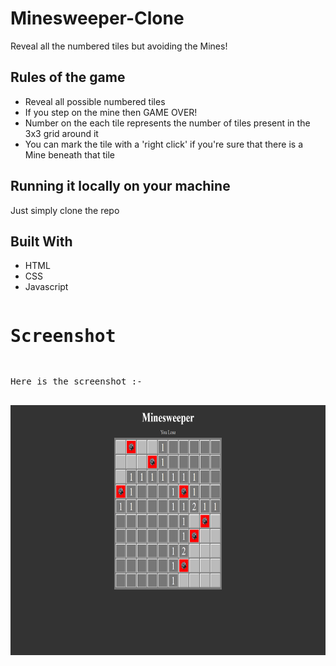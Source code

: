 # Minesweeper-Clone
Reveal all the numbered tiles but avoiding the Mines!

<h2>Rules of the game</h2>
<ul>
  <li>Reveal all possible numbered tiles</li>
  <li>If you step on the mine then GAME OVER!</li>
  <li>Number on the each tile represents the number of tiles present in the 3x3 grid around it</li>
  <li>You can mark the tile with a 'right click' if you're sure that there is a Mine beneath that tile</li>
</ul>

<h2>Running it locally on your machine</h2>
Just simply clone the repo

<h2>Built With</h2>
<ul>
  <li>HTML</li>
  <li>CSS</li>
  <li>Javascript</li>
</ul>
<pre>
<h1>Screenshot</h1>
<p>Here is the screenshot :-</p>
<img src="./Screenshot.PNG" alt="Screenshot" width="600" height="400">
</pre>
